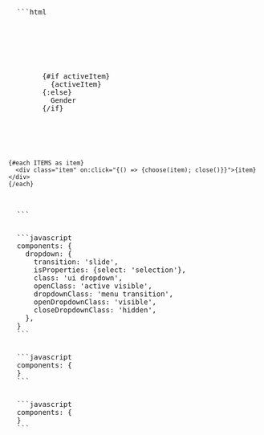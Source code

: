 <script>
import ShowBlock from '../../../_components/show-block.svelte';
import Semantic from './semantic.svelte';
import Spectre from './spectre.svelte';
</script>

<ShowBlock>
  <div slot="semantic">
    <Semantic />
  </div>
  <div slot="spectre">
    <Spectre />
  </div>
  
  <pre class="code" slot="code-semantic">
  ```html
  <script>
    import {Dropdown} from 'industrial-ui';
    let activeItem = null;
    const ITEMS = ['Male', 'Female'];
    const choose = item => activeItem = item;
  </script>
  
  <Dropdown is:select let:close={close}>
    <div slot="trigger">
      <div class="default text">
        {#if activeItem}
          {activeItem}
        {:else}
          Gender
        {/if}
      </div>
    </div>
  
    {#each ITEMS as item}
      <div class="item" on:click="{() => {choose(item); close()}}">{item}</div>
    {/each}
  </Dropdown>
  ```
  </pre>

  <pre class="code" slot="config=semantic">
  ```javascript
  components: {
    dropdown: {
      transition: 'slide',
      isProperties: {select: 'selection'},
      class: 'ui dropdown',
      openClass: 'active visible',
      dropdownClass: 'menu transition',
      openDropdownClass: 'visible',
      closeDropdownClass: 'hidden',
    },
  }
  ```
  </pre>

  <pre class="code" slot="config-spectre">
  ```javascript
  components: {
  }
  ```
  </pre>

  <pre class="code" slot="config-tailwind">
  ```javascript
  components: {
  }
  ```
  </pre>
</ShowBlock>
